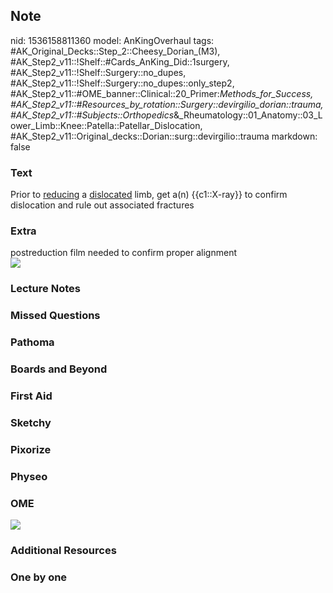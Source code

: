 ## Note
nid: 1536158811360
model: AnKingOverhaul
tags: #AK_Original_Decks::Step_2::Cheesy_Dorian_(M3), #AK_Step2_v11::!Shelf::#Cards_AnKing_Did::1surgery, #AK_Step2_v11::!Shelf::Surgery::no_dupes, #AK_Step2_v11::!Shelf::Surgery::no_dupes::only_step2, #AK_Step2_v11::#OME_banner::Clinical::20_Primer:_Methods_for_Success, #AK_Step2_v11::#Resources_by_rotation::Surgery::devirgilio_dorian::trauma, #AK_Step2_v11::#Subjects::Orthopedics_&_Rheumatology::01_Anatomy::03_Lower_Limb::Knee::Patella::Patellar_Dislocation, #AK_Step2_v11::Original_decks::Dorian::surg::devirgilio::trauma
markdown: false

### Text
Prior to <u>reducing</u> a <u>dislocated</u> limb, get a(n)
{{c1::X-ray}} to confirm dislocation and rule out associated
fractures

### Extra
<div>
  postreduction film needed to confirm proper alignment
</div><img src="paste-2000423967784961.jpg">

### Lecture Notes


### Missed Questions


### Pathoma


### Boards and Beyond


### First Aid


### Sketchy


### Pixorize


### Physeo


### OME
<div class="ome-widget">
  <a href="https://onlinemeded.org/spa/surgery?ref=anki"><img src=
  "_OME_AnkiFlashcards_Topic_2.png"></a>
</div>

### Additional Resources


### One by one

